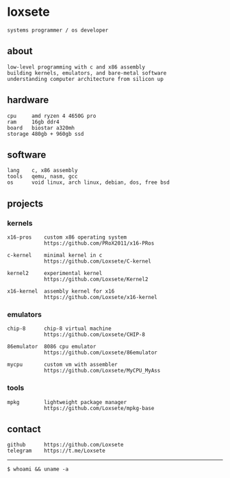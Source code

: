 # loxsete

    systems programmer / os developer

## about

    low-level programming with c and x86 assembly
    building kernels, emulators, and bare-metal software
    understanding computer architecture from silicon up

## hardware

    cpu     amd ryzen 4 4650G pro
    ram     16gb ddr4
    board   biostar a320mh
    storage 480gb + 960gb ssd

## software

    lang    c, x86 assembly
    tools   qemu, nasm, gcc
    os      void linux, arch linux, debian, dos, free bsd

## projects

### kernels
    x16-pros    custom x86 operating system
                https://github.com/PRoX2011/x16-PRos
    
    c-kernel    minimal kernel in c
                https://github.com/Loxsete/C-kernel
    
    kernel2     experimental kernel
                https://github.com/Loxsete/Kernel2
    
    x16-kernel  assembly kernel for x16
                https://github.com/Loxsete/x16-kernel

### emulators
    chip-8      chip-8 virtual machine
                https://github.com/Loxsete/CHIP-8
    
    86emulator  8086 cpu emulator
                https://github.com/Loxsete/86emulator
    
    mycpu       custom vm with assembler
                https://github.com/Loxsete/MyCPU_MyAss

### tools
    mpkg        lightweight package manager
                https://github.com/Loxsete/mpkg-base

## contact

    github      https://github.com/Loxsete
    telegram    https://t.me/Loxsete

---
    $ whoami && uname -a
